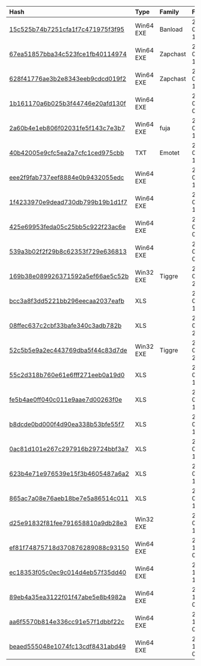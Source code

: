 |Hash|Type|Family|First_Seen|Name|
|:--|:--|:--|:--|:--|
|[15c525b74b7251cfa1f7c471975f3f95](https://www.virustotal.com/gui/file/15c525b74b7251cfa1f7c471975f3f95)|Win64 EXE|Banload|2022-03-11 13:31:58|/tmp/cache/extracted_files/51267f49e508965de494441aacd8a0c8b43e7b54.bin|
|[67ea51857bba34c523fce1fb40114974](https://www.virustotal.com/gui/file/67ea51857bba34c523fce1fb40114974)|Win64 EXE|Zapchast|2022-02-13 19:35:19|C:\Users\user\.java-sdk\oracle-java.exe|
|[628f41776ae3b2e8343eeb9cdcd019f2](https://www.virustotal.com/gui/file/628f41776ae3b2e8343eeb9cdcd019f2)|Win64 EXE|Zapchast|2022-02-13 19:35:16|unknown|
|[1b161170a6b025b3f44746e20afd130f](https://www.virustotal.com/gui/file/1b161170a6b025b3f44746e20afd130f)|Win64 EXE||2022-02-13 05:28:29|C:\Users\user\AppData\Local\Temp\tmp62xr_uq9.exe|
|[2a60b4e1eb806f02031fe5f143c7e3b7](https://www.virustotal.com/gui/file/2a60b4e1eb806f02031fe5f143c7e3b7)|Win64 EXE|fuja|2022-02-11 19:15:54|dictionary-translator.exe|
|[40b42005e9cfc5ea2a7cfc1ced975cbb](https://www.virustotal.com/gui/file/40b42005e9cfc5ea2a7cfc1ced975cbb)|TXT|Emotet|2022-03-29 19:29:21|a3bc72c0-7ab9-438d-6734-08da10dd83d9_55e1e8c0-c152-8f0e-2207-bf6b343db2c5.eml|
|[eee2f9fab737eef8884e0b9432055edc](https://www.virustotal.com/gui/file/eee2f9fab737eef8884e0b9432055edc)|Win64 EXE||2022-04-24 14:03:56|eee2f9fab737eef8884e0b9432055edc.virus|
|[1f4233970e9dead730db799b19b1d1f7](https://www.virustotal.com/gui/file/1f4233970e9dead730db799b19b1d1f7)|Win64 EXE||2022-04-22 15:49:06| |
|[425e69953feda05c25bb5c922f23ac6e](https://www.virustotal.com/gui/file/425e69953feda05c25bb5c922f23ac6e)|Win64 EXE||2022-04-26 07:53:56|aca731d34c3e99d07af79847db369409e92e387520e44285608f18877b3a1d79.sample|
|[539a3b02f2f29b8c62353f729e636813](https://www.virustotal.com/gui/file/539a3b02f2f29b8c62353f729e636813)|Win64 EXE||2022-04-26 07:37:22|C:\Users\<USER>\AppData\Local\Temp\base_update.exe|
|[169b38e089926371592a5ef66ae5c52b](https://www.virustotal.com/gui/file/169b38e089926371592a5ef66ae5c52b)|Win32 EXE|Tiggre|2022-07-11 23:01:38|SkypeMView.exe|
|[bcc3a8f3dd5221bb296eecaa2037eafb](https://www.virustotal.com/gui/file/bcc3a8f3dd5221bb296eecaa2037eafb)|XLS||2022-07-11 11:12:29|цСЛЮМЁРЮПМЮ ЙЮРЮЯРПНТЮ сЙПЮ©МХ Г 24 КЧРНЦН 2022 ПНЙС (1).xls|
|[08ffec637c2cbf33bafe340c3adb782b](https://www.virustotal.com/gui/file/08ffec637c2cbf33bafe340c3adb782b)|XLS||2022-07-09 23:40:20|Report on the humanitarian situation in Ukraine since February 24, 2022.xls|
|[52c5b5e9a2ec443769dba5f44c83d7de](https://www.virustotal.com/gui/file/52c5b5e9a2ec443769dba5f44c83d7de)|Win32 EXE|Tiggre|2022-07-09 23:15:59|Office.exe|
|[55c2d318b760e61e6fff271eeb0a19d0](https://www.virustotal.com/gui/file/55c2d318b760e61e6fff271eeb0a19d0)|XLS||2022-06-27 15:22:54|C:\Users\user\Desktop\spreadsheet.xls|
|[fe5b4ae0ff040c011e9aae7d00263f0e](https://www.virustotal.com/gui/file/fe5b4ae0ff040c011e9aae7d00263f0e)|XLS||2022-06-27 15:14:53|dttcodexgigas.7035154ecc8766c8896bfc4b13aec1a1f50a9aa2|
|[b8dcde0bd000f4d90ea338b53bfe55f7](https://www.virustotal.com/gui/file/b8dcde0bd000f4d90ea338b53bfe55f7)|XLS||2022-06-27 14:58:29|C:\Users\user\Desktop\accounts.xls|
|[0ac81d101e267c297916b29724bbf3a7](https://www.virustotal.com/gui/file/0ac81d101e267c297916b29724bbf3a7)|XLS||2022-06-27 13:29:19|C:\Users\user\Desktop\trix.xls|
|[623b4e71e976539e15f3b4605487a6a2](https://www.virustotal.com/gui/file/623b4e71e976539e15f3b4605487a6a2)|XLS||2022-06-27 13:28:52|C:\Users\user\Desktop\accounts.xls|
|[865ac7a08e76aeb18be7e5a86514c011](https://www.virustotal.com/gui/file/865ac7a08e76aeb18be7e5a86514c011)|XLS||2022-06-27 10:36:56|fe3bc87b433e51e0713d80e379a61916ceb6007648b0fde1c44491ba44dc1cb3.bin|
|[d25e91832f81fee791658810a9db28e3](https://www.virustotal.com/gui/file/d25e91832f81fee791658810a9db28e3)|Win32 EXE||2022-06-27 10:11:20|DataSource|
|[ef81f74875718d370876289088c93150](https://www.virustotal.com/gui/file/ef81f74875718d370876289088c93150)|Win64 EXE||2022-11-16 03:46:16|C:\ProgramData\MicrosoftOffice2000\OfficeTemplate.exe|
|[ec18353f05c0ec9c014d4eb57f35dd40](https://www.virustotal.com/gui/file/ec18353f05c0ec9c014d4eb57f35dd40)|Win64 EXE||2022-10-09 11:07:58|C:\ProgramData\MicrosoftOffice2000\MicrosoftOfficeDashboard.exe|
|[89eb4a35ea3122f01f47abe5e8b4982a](https://www.virustotal.com/gui/file/89eb4a35ea3122f01f47abe5e8b4982a)|Win64 EXE||2022-10-08 09:49:57|MicrosoftOfficeDashboard.exe|
|[aa6f5570b814e336cc91e57f1dbbf22c](https://www.virustotal.com/gui/file/aa6f5570b814e336cc91e57f1dbbf22c)|Win64 EXE||2022-10-08 09:49:56|C:\ProgramData\MicrosoftOffice2000\MicrosoftOfficeDashboard.exe|
|[beaed555048e1074fc13cdf8431abd49](https://www.virustotal.com/gui/file/beaed555048e1074fc13cdf8431abd49)|Win64 EXE||2022-10-08 09:44:40|C:\ProgramData\MicrosoftOffice2000\OfficeTemplate.exe|
